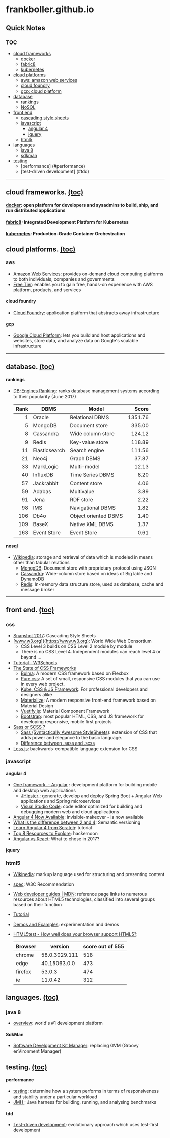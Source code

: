 # frankboller.github.io
## Quick Notes
### TOC

[//]: <> (This is a comment)
* [cloud frameworks](#cloud-frameworks-toc)
    * [docker](#docker)
    * [fabric8](#fabric8)
    * [kubernetes](#kubernetes)
* [cloud platforms](#cloud-platforms-toc)
    * [aws: amazon web services](#aws)
    * [cloud foundry](#cloud-foundry)
    * [gcp: cloud platform](#gcp)
* [database](#database-toc)
    * [rankings](#rankings)
    * [NoSQL](#nosql)
* [front end](#front-end-toc)
    * [cascading style sheets](#css)
    * [javascript](#javascript)
        * [angular 4](#angular-4)
        * [jquery](#jquery)
    * [html5](#html5)
* [languages](#languages-toc)
    * [java 8](#java-8)
    * [sdkman](#sdkman)
* [testing](#testing-toc)
    * [performance] (#performance)
    * [test-driven development] (#tdd)

----
## cloud frameworks. [(toc)](#toc)

#### [docker](https://www.docker.com/): open platform for developers and sysadmins to build, ship, and run distributed applications

#### [fabric8](https://fabric8.io/): Integrated Development Platform for Kubernetes

#### [kubernetes](https://kubernetes.io/): Production-Grade Container Orchestration

## cloud platforms. [(toc)](#toc)

#### aws
* [Amazon Web Services](https://aws.amazon.com/):  provides on-demand cloud computing platforms to both individuals, companies and governments
* [Free Tier](https://aws.amazon.com/free/): enables you to gain free, hands-on experience with AWS platform, products, and services

#### cloud foundry
* [Cloud Foundry](https://www.cloudfoundry.org/): application platform that abstracts away infrastructure 

#### gcp
* [Google Cloud Platform](https://cloud.google.com/):  lets you build and host applications and websites, store data, and analyze data on Google's scalable infrastructure


----
## database. [(toc)](#toc)
#### rankings
* [DB-Engines Ranking](https://db-engines.com/en/ranking): ranks database management systems according to their popularity (June 2017)

    Rank | DBMS          | Model                | Score
    ---: | ---           | ---                  | ---:
    1    | Oracle        | Relational DBMS      | 1351.76
    5    | MongoDB       | Document store       | 335.00
    8    | Cassandra     | Wide column store    | 124.12
    9    | Redis         | Key-value store      | 118.89
    11   | Elasticsearch | Search engine        | 111.56
    21   | Neo4j         | Graph DBMS           | 37.87
    33   | MarkLogic     | Multi-model          | 12.13
    40   | InfluxDB      | Time Series DBMS     | 8.20
    57   | Jackrabbit    | Content store        | 4.06
    59   | Adabas        | Multivalue           | 3.89
    91   | Jena          | RDF store            | 2.22
    98   | IMS           | Navigational DBMS    | 1.82
    106  | Db4o          | Object oriented DBMS | 1.40
    109  | BaseX         | Native XML DBMS      | 1.37
    163  | Event Store   | Event Store          | 0.61

#### nosql
* [Wikipedia](https://en.wikipedia.org/wiki/NoSQL): storage and retrieval of data which is modeled in means other than tabular relations
    * [MongoDB](https://www.mongodb.com/): Document store with proprietary protocol using JSON
    * [Cassandra](http://cassandra.apache.org/): Wide-column store based on ideas of BigTable and DynamoDB
    * [Redis](https://redis.io/): In-memory data structure store, used as database, cache and message broker

----
## front end. [(toc)](#toc)
### css
* [Snapshot 2017](https://www.w3.org/TR/CSS/): Cascading Style Sheets
* [www.w3.org]((https://www.w3.org): World Wide Web Consortium
    * CSS Level 3 builds on CSS Level 2 module by module
    * There is no CSS Level 4. Independent modules can reach level 4 or beyond ...
* [Tutorial - W3Schools](https://www.w3schools.com/css/)
* [The State of CSS Frameworks](https://three29.com/best-css-frameworks-2017/)
    * [Bulma](http://bulma.io/): A modern CSS framework based on Flexbox
    * [Pure.css](https://purecss.io/): A set of small, responsive CSS modules that you can use in every web project.
    * [Kube. CSS & JS Framework](https://imperavi.com/kube/): For professional developers and designers alike
    * [Materialize](http://materializecss.com/): A modern responsive front-end framework based on Material Design
    * [Vuetify.js](https://vuetifyjs.com/): Material Component Framework
    * [Bootstrap](http://getbootstrap.com/): most popular HTML, CSS, and JS framework for developing responsive, mobile first projects
* [Sass or SCSS ?](https://teamtreehouse.com/community/sass-or-scss)
    * [Sass (Syntactically Awesome StyleSheets)](http://sass-lang.com/documentation/file.SASS_REFERENCE.html): extension of CSS that adds power and elegance to the basic language.
    * [Difference between .sass and .scss](https://responsivedesign.is/articles/difference-between-sass-and-scss/)
* [Less.js](http://lesscss.org/): backwards-compatible language extension for CSS

### javascript

#### angular 4
* [One framework. - Angular](https://angular.io/) : development platform for building mobile and desktop web applications
    * [JHipster ](https://jhipster.github.io/): generate, develop and deploy Spring Boot + Angular Web applications and Spring microservices
    * [Visual Studio Code](https://code.visualstudio.com/): code editor optimized for building and debugging modern web and cloud applications
* [Angular 4 Now Available](http://angularjs.blogspot.com/2017/03/angular-400-now-available.html/): invisible-makeover - is now available
* [What is the difference between 2 and 4](https://www.quora.com/What-is-the-difference-between-Angular-2-and-Angular-4): Semantic versioning
* [Learn Angular 4 from Scratch](https://coursetro.com/courses/12/Learn-Angular-4-from-Scratch): tutorial
* [Top 8 Resources to Explore](https://hackernoon.com/top-8-resources-to-explore-angular-4-ff2c1b42020a): hackernoon
* [Angular vs React](http://blog.techmagic.co/angular-2-vs-react-what-to-chose-in-2017/): What to chose in 2017?

#### jquery

### html5
* [Wikipedia](https://en.wikipedia.org/wiki/HTML5): markup language used for structuring and presenting content
* [spec](https://www.w3.org/TR/html5/): W3C Recommendation
* [Web developer guides | MDN](https://developer.mozilla.org/en-US/docs/Web/Guide/HTML/HTML5): reference page links to numerous resources about HTML5 technologies, classified into several groups based on their function
* [Tutorial](https://www.w3schools.com/html/default.asp)
* [Demos and Examples](http://html5demos.com/): experimentation and demos
* [HTML5test - How well does your browser support HTML5?](https://html5test.com/):

    Browser | version       | score out of 555
    ---     | ---           | ---
    chrome  | 58.0.3029.111 | 518
    edge    | 40.15063.0.0  | 473
    firefox | 53.0.3        | 474
    ie      | 11.0.42       | 312

## languages. [(toc)](#toc)
### java 8
* [overview](http://www.oracle.com/technetwork/java/javase/overview/java8-2100321.html): world's #1 development platform
#### SdkMan
* [Software Development Kit Manager](http://sdkman.io/): replacing GVM (Groovy enVironment Manager)

## testing. [(toc)](#toc)
#### performance
* [testing](https://en.wikipedia.org/wiki/Software_performance_testing): determine how a system performs in terms of responsiveness and stability under a particular workload
* [JMH ](http://openjdk.java.net/projects/code-tools/jmh/): Java harness for building, running, and analysing benchmarks
#### tdd
* [Test-driven development](https://en.wikipedia.org/wiki/Test-driven_development): evolutionary approach which uses test-first development
